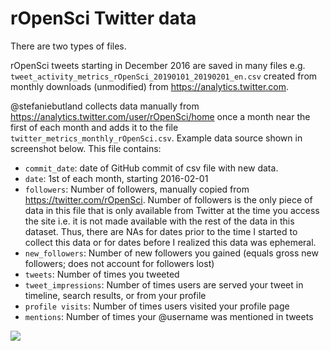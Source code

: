 # rOpenSci Twitter data

There are two types of files. 

rOpenSci tweets starting in December 2016 are saved in many files e.g. `tweet_activity_metrics_rOpenSci_20190101_20190201_en.csv` created from monthly downloads (unmodified) from https://analytics.twitter.com.

@stefaniebutland collects data manually from https://analytics.twitter.com/user/rOpenSci/home once a month near the first of each month and adds it to the file `twitter_metrics_monthly_rOpenSci.csv`. Example data source shown in screenshot below. This file contains:
- `commit_date`: date of GitHub commit of csv file with new data.
- `date`: 1st of each month, starting 2016-02-01
- `followers`: Number of followers, manually copied from https://twitter.com/rOpenSci. Number of followers is the only piece of data in this file that is only available from Twitter at the time you access the site i.e. it is not made available with the rest of the data in this dataset. Thus, there are NAs for dates prior to the time I started to collect this data or for dates before I realized this data was ephemeral.
- `new_followers`: Number of new followers you gained (equals gross new followers; does not account for followers lost)
- `tweets`: Number of times you tweeted
- `tweet_impressions`: Number of times users are served your tweet in timeline, search results, or from your profile
- `profile visits`: Number of times users visited your profile page
- `mentions`: Number of times your @username was mentioned in tweets

![](https://i.imgur.com/f65Y0pD.png)
